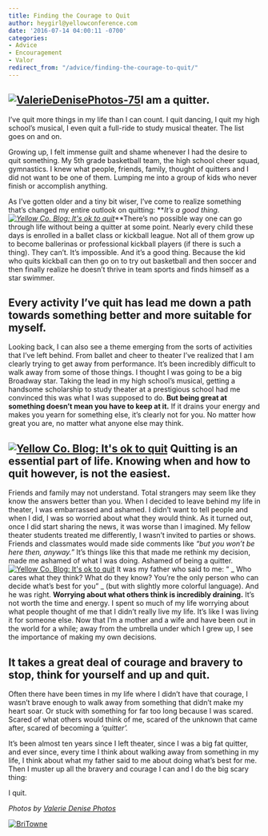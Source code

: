 ```yaml
---
title: Finding the Courage to Quit
author: heygirl@yellowconference.com
date: '2016-07-14 04:00:11 -0700'
categories:
- Advice
- Encouragement
- Valor
redirect_from: "/advice/finding-the-courage-to-quit/"
---
```


## [![ValerieDenisePhotos-75](https://yellow-blog-images.imgix.net/2016/07/ValerieDenisePhotos-75.jpg)](https://yellow-blog-images.imgix.net/2016/07/ValerieDenisePhotos-75.jpg)I am a quitter.

I’ve quit more things in my life than I can count. I quit dancing, I quit my high school’s musical, I even quit a full-ride to study musical theater. The list goes on and on.

Growing up, I felt immense guilt and shame whenever I had the desire to quit something. My 5th grade basketball team, the high school cheer squad, gymnastics. I knew what people, friends, family, thought of quitters and I did not want to be one of them. Lumping me into a group of kids who never finish or accomplish anything.

As I’ve gotten older and a tiny bit wiser, I’ve come to realize something that’s changed my entire outlook on quitting: **_It’s a good thing.[![Yellow Co. Blog: It's ok to quit](https://yellow-blog-images.imgix.net/2016/07/ValerieDenisePhotos-73.jpg)](https://yellow-blog-images.imgix.net/2016/07/ValerieDenisePhotos-73.jpg)_**There’s no possible way one can go through life without being a quitter at some point. Nearly every child these days is enrolled in a ballet class or kickball league. Not all of them grow up to become ballerinas or professional kickball players (if there is such a thing). They can’t. It’s impossible. And it’s a good thing. Because the kid who quits kickball can then go on to try out basketball and then soccer and then finally realize he doesn’t thrive in team sports and finds himself as a star swimmer.

## Every activity I’ve quit has lead me down a path towards something better and more suitable for myself.

Looking back, I can also see a theme emerging from the sorts of activities that I’ve left behind. From ballet and cheer to theater I’ve realized that I am clearly trying to get away from performance. It’s been incredibly difficult to walk away from some of those things. I thought I was going to be a big Broadway star. Taking the lead in my high school’s musical, getting a handsome scholarship to study theater at a prestigious school had me convinced this was what I was supposed to do. **But being great at something doesn’t mean you have to keep at it.** If it drains your energy and makes you yearn for something else, it’s clearly not for you. No matter how great you are, no matter what anyone else may think.

## [![Yellow Co. Blog: It's ok to quit](https://yellow-blog-images.imgix.net/2016/07/ValerieDenisePhotos-79.jpg)](https://yellow-blog-images.imgix.net/2016/07/ValerieDenisePhotos-79.jpg) **Quitting is an essential part of life.** Knowing when and how to quit however, is not the easiest.

Friends and family may not understand. Total strangers may seem like they know the answers better than you. When I decided to leave behind my life in theater, I was embarrassed and ashamed. I didn’t want to tell people and when I did, I was so worried about what they would think. As it turned out, once I did start sharing the news, it was worse than I imagined. My fellow theater students treated me differently, I wasn’t invited to parties or shows. Friends and classmates would made side comments like _“but you won’t be here then, anyway.”_ It’s things like this that made me rethink my decision, made me ashamed of what I was doing. Ashamed of being a quitter.[![Yellow Co. Blog: It's ok to quit](https://yellow-blog-images.imgix.net/2016/07/ValerieDenisePhotos-74.jpg)](https://yellow-blog-images.imgix.net/2016/07/ValerieDenisePhotos-74.jpg) It was my father who said to me: “ _ Who cares what they think? What do they know? You’re the only person who can decide what’s best for you” _ (but with slightly more colorful language). And he was right. **Worrying about what others think is incredibly draining.** It’s not worth the time and energy. I spent so much of my life worrying about what people thought of me that I didn’t really live my life. It’s like I was living it for someone else. Now that I’m a mother and a wife and have been out in the world for a while; away from the umbrella under which I grew up, I see the importance of making my own decisions.

## It takes a great deal of courage and bravery to stop, think for yourself and up and quit.

Often there have been times in my life where I didn’t have that courage, I wasn’t brave enough to walk away from something that didn’t make my heart soar. Or stuck with something for far too long because I was scared. Scared of what others would think of me, scared of the unknown that came after, scared of becoming a _‘quitter’._

It’s been almost ten years since I left theater, since I was a big fat quitter, and ever since, every time I think about walking away from something in my life, I think about what my father said to me about doing what’s best for me. Then I muster up all the bravery and courage I can and I do the big scary thing:

I quit.

_Photos by [Valerie Denise Photos](http://www.valeriedenisephotos.com/)_

[![BriTowne](https://yellow-blog-images.imgix.net/2016/07/BriTowne.jpg)](http://www.lifebybri.com/)
